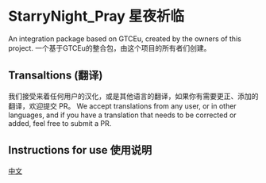 # StarryNight_Pray 星夜祈临
An integration package based on GTCEu, created by the owners of this project.
一个基于GTCEu的整合包，由这个项目的所有者们创建。

## Transaltions (翻译)
我们接受来着任何用户的汉化，或是其他语言的翻译，如果你有需要更正、添加的翻译，欢迎提交 PR。
We accept translations from any user, or in other languages, and if you have a translation that needs to be corrected or added, feel free to submit a PR.

## Instructions for use 使用说明
[中文](./USE/zh-hs/start.md)
